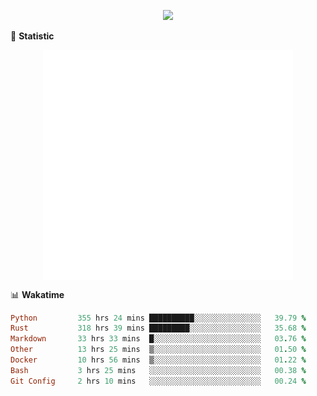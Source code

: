 <!-- https://github.com/DenverCoder1/readme-typing-svg -->
<p align="center">
<img src="https://readme-typing-svg.demolab.com?font=Orbitron&size=25&pause=1000&center=true&vCenter=true&random=false&width=600&lines=Welcome+to+my+GitHub+profile+page!" />


🌟 **Statistic**

<p align="center">
  <img width="400" align="top" src="https://github.com/fllesser/fllesser/blob/main/left.svg" />
  <img width="400" align="top" src="https://github.com/fllesser/fllesser/blob/main/right.svg" />
</p>


📊 **Wakatime**

<!--START_SECTION:waka-->

```ruby
Python         355 hrs 24 mins ██████████░░░░░░░░░░░░░░░   39.79 %
Rust           318 hrs 39 mins █████████░░░░░░░░░░░░░░░░   35.68 %
Markdown       33 hrs 33 mins  █░░░░░░░░░░░░░░░░░░░░░░░░   03.76 %
Other          13 hrs 25 mins  ▒░░░░░░░░░░░░░░░░░░░░░░░░   01.50 %
Docker         10 hrs 56 mins  ▒░░░░░░░░░░░░░░░░░░░░░░░░   01.22 %
Bash           3 hrs 25 mins   ░░░░░░░░░░░░░░░░░░░░░░░░░   00.38 %
Git Config     2 hrs 10 mins   ░░░░░░░░░░░░░░░░░░░░░░░░░   00.24 %
```

<!--END_SECTION:waka-->

